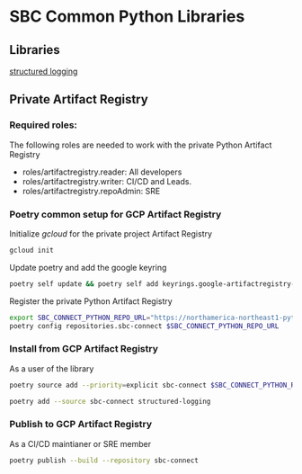 # SBC Common Python Libraries

## Libraries

[structured logging](./structured-logging)


## Private Artifact Registry

### Required roles:
The following roles are needed to work with the private Python Artifact Registry

- roles/artifactregistry.reader: All developers
- roles/artifactregistry.writer: CI/CD and Leads.
- roles/artifactregistry.repoAdmin: SRE

### Poetry common setup for GCP Artifact Registry
Initialize _gcloud_ for the private project Artifact Registry
```bash
gcloud init
```

Update poetry and add the google keyring
```bash
poetry self update && poetry self add keyrings.google-artifactregistry-auth
```

Register the private Python Artifact Registry
```bash
export SBC_CONNECT_PYTHON_REPO_URL="https://northamerica-northeast1-python.pkg.dev/c4hnrd-tools/python/simple/"
poetry config repositories.sbc-connect $SBC_CONNECT_PYTHON_REPO_URL
```

### Install from GCP Artifact Registry
As a user of the library
```bash
poetry source add --priority=explicit sbc-connect $SBC_CONNECT_PYTHON_REPO_URL
```
```bash
poetry add --source sbc-connect structured-logging
```

### Publish to GCP Artifact Registry
As a CI/CD maintianer or SRE member
```bash
poetry publish --build --repository sbc-connect
```
